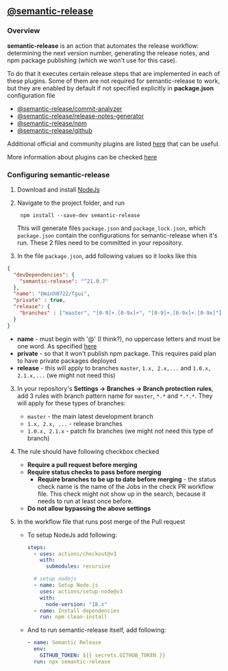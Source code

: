 ## [@semantic-release](https://github.com/semantic-release/semantic-release)

### Overview
**semantic-release** is an action that automates the release workflow: determining the next version number, generating the release notes, and npm package publishing (which we won't use for this case). 

To do that it executes certain release steps that are implemented in each of these plugins. Some of them are not required for semantic-release to work, but they are enabled by default if not specified explicitly in **package.json** configuration file
- [@semantic-release/commit-analyzer](https://github.com/semantic-release/commit-analyzer)
- [@semantic-release/release-notes-generator](https://github.com/semantic-release/release-notes-generator)
- [@semantic-release/npm](https://github.com/semantic-release/npm)
- [@semantic-release/github](https://github.com/semantic-release/github)

Additional official and community plugins are listed [here](https://github.com/semantic-release/semantic-release/blob/master/docs/extending/plugins-list.md) that can be useful.

More information about plugins can be checked [here](https://github.com/semantic-release/semantic-release/blob/master/docs/usage/plugins.md)

### Configuring semantic-release

1. Download and install [NodeJs](https://nodejs.org/en/download)

2. Navigate to the project folder, and run

		npm install --save-dev semantic-release

    This will generate files `package.json` and `package_lock.json`, which `package.json` contain the configurations for semantic-release when it's run. These 2 files need to be committed in your repository.
    
3. In the file `package.json`, add following values so it looks like this

```json
{
  "devDependencies": {
    "semantic-release": "^21.0.7"
  },
  "name": "@minh0722/fgui",
  "private" : true,
  "release": {
    "branches" : ["master", "[0-9]+.[0-9x]+", "[0-9]+.[0-9x]+.[0-9x]"]
  }
}
```
- **name** - must begin with '@' (I think?), no uppercase letters and must be one word. As specified [here](https://docs.npmjs.com/creating-a-package-json-file#required-name-and-version-fields)
- **private** - so that it won't publish npm package. This requires paid plan to have private packages deployed
- **release** - this will apply to branches `master`, `1.x, 2.x,...` and `1.0.x, 2.1.x,...` (we might not need this)

3. In your repository's **Settings -> Branches -> Branch protection rules**, add 3 rules with branch pattern name for `master`, `*.*` and `*.*.*`. They will apply for these types of branches:

    - `master` - the main latest development branch
    - `1.x, 2.x, ...` - release branches
    - `1.0.x, 2.1.x` - patch fix branches (we might not need this type of branch)

4. The rule should have following checkbox checked
	- **Require a pull request before merging**
	- **Require status checks to pass before merging**
		- **Require branches to be up to date before merging** - the status check name is the name of the Jobs in the check PR workflow file. This check might not show up in the search, because it needs to run at least once before.
    - **Do not allow bypassing the above settings**

4. In the workflow file that runs post merge of the Pull request

    - To setup NodeJs add following:

        ```yml
        steps:
          - uses: actions/checkout@v3
            with:
              submodules: recursive

          # setup nodejs
          - name: Setup Node.js
            uses: actions/setup-node@v3
            with:
              node-version: "18.x"
          - name: Install dependencies
            run: npm clean-install
        ```

	- And to run semantic-release itself, add following:

		```yml
        - name: Semantic Release
          env:
            GITHUB_TOKEN: ${{ secrets.GITHUB_TOKEN }}
          run: npx semantic-release
        ```